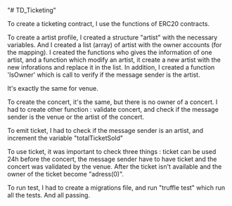 "# TD_Ticketing" 

To create a ticketing contract, I use the functions of ERC20 contracts.

To create a artist profile, I created a structure "artist" with the necessary variables. And I created a list (array) of artist with the owner accounts (for the mapping). I created the functions who gives the information of one artist, and a function which modify an artist, it create a new artist with the new inforations and replace it in the list. In addition, I created a function 'IsOwner' which is call to verify if the message sender is the artist.

It's exactly the same for venue.

To create the concert, it's the same, but there is no owner of a concert. I had to create other function : validate concert, and check if the message sender is the venue or the artist of the concert.

To emit ticket, I had to check if the message sender is an artist, and increment the variable "totalTicketSold"

To use ticket, it was important to check three things : ticket can be used 24h before the concert, the message sender have to have ticket and the concert was validated by the venue. After the ticket isn't available and the owner of the ticket become "adress(0)".


To run test, I had to create a migrations file, and run "truffle test" which run all the tests. And all passing.

